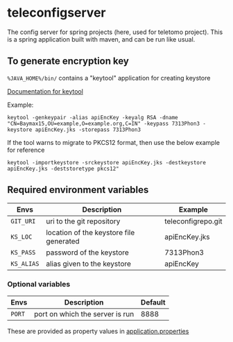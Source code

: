 # teleconfigserver
The config server for spring projects (here, used for teletomo project). This is a spring application built with maven, and can be run like usual.

## To generate encryption key
`%JAVA_HOME%/bin/` contains a "keytool" application for creating keystore

[Documentation for keytool](https://docs.oracle.com/javase/8/docs/technotes/tools/windows/keytool.html)

Example:
```
keytool -genkeypair -alias apiEncKey -keyalg RSA -dname "CN=Baymax15,OU=example,O=example.org,C=IN" -keypass 7313Phon3 -keystore apiEncKey.jks -storepass 7313Phon3
```
If the tool warns to migrate to PKCS12 format, then use the below example for reference
```
keytool -importkeystore -srckeystore apiEncKey.jks -destkeystore apiEncKey.jks -deststoretype pkcs12"
```

## Required environment variables
| Envs     | Description                             | Example           |
| -------- | --------------------------------------- | ----------------- |
|`GIT_URI` | uri to the git repository               | teleconfigrepo.git|
|`KS_LOC`  | location of the keystore file generated | apiEncKey.jks     |
|`KS_PASS` | password of the keystore                | 7313Phon3         |
|`KS_ALIAS`|alias given to the keystore              | apiEncKey         |

### Optional variables
| Envs   | Description                     | Default |
|--------| --------------------------------| ------- |
| `PORT` | port on which the server is run | 8888    |

These are provided as property values in [application.properties](src\main\resources\application.properties)
